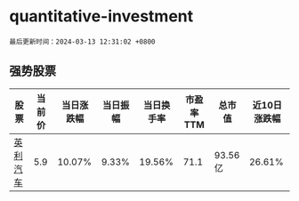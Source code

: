 # quantitative-investment

`最后更新时间：2024-03-13 12:31:02 +0800`

## 强势股票

|股票|当前价|当日涨跌幅|当日振幅|当日换手率|市盈率TTM|总市值|近10日涨跌幅|
|----|----|----|----|----|----|----|----|
|[英利汽车](https://xueqiu.com/S/SH601279)|5.9|10.07%|9.33%|19.56%|71.1|93.56亿|26.61%|
